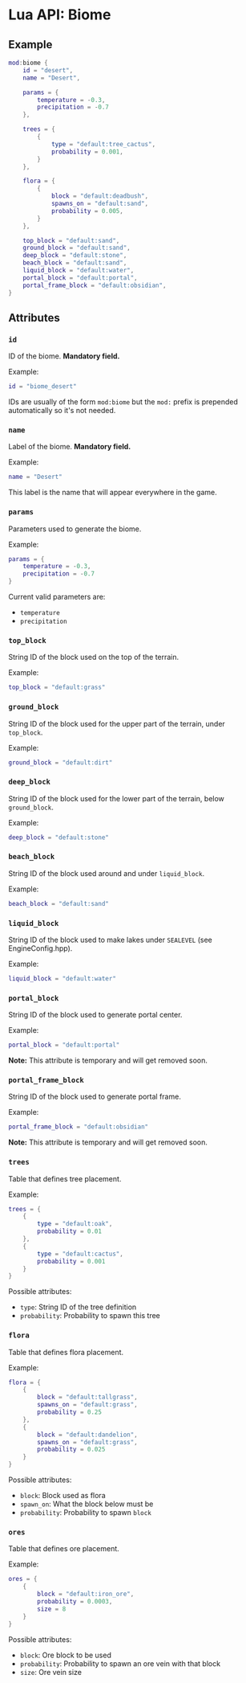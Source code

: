 # Lua API: Biome

## Example

```lua
mod:biome {
	id = "desert",
	name = "Desert",

	params = {
		temperature = -0.3,
		precipitation = -0.7
	},

	trees = {
		{
			type = "default:tree_cactus",
			probability = 0.001,
		}
	},

	flora = {
		{
			block = "default:deadbush",
			spawns_on = "default:sand",
			probability = 0.005,
		}
	},

	top_block = "default:sand",
	ground_block = "default:sand",
	deep_block = "default:stone",
	beach_block = "default:sand",
	liquid_block = "default:water",
	portal_block = "default:portal",
	portal_frame_block = "default:obsidian",
}
```

## Attributes

### `id`

ID of the biome. **Mandatory field.**

Example:
```lua
id = "biome_desert"
```

IDs are usually of the form `mod:biome` but the `mod:` prefix is prepended automatically so it's not needed.

### `name`

Label of the biome. **Mandatory field.**

Example:
```lua
name = "Desert"
```

This label is the name that will appear everywhere in the game.

### `params`

Parameters used to generate the biome.

Example:
```lua
params = {
	temperature = -0.3,
	precipitation = -0.7
}
```

Current valid parameters are:

- `temperature`
- `precipitation`

### `top_block`

String ID of the block used on the top of the terrain.

Example:
```lua
top_block = "default:grass"
```

### `ground_block`

String ID of the block used for the upper part of the terrain, under `top_block`.

Example:
```lua
ground_block = "default:dirt"
```

### `deep_block`

String ID of the block used for the lower part of the terrain, below `ground_block`.

Example:
```lua
deep_block = "default:stone"
```

### `beach_block`

String ID of the block used around and under `liquid_block`.

Example:
```lua
beach_block = "default:sand"
```

### `liquid_block`

String ID of the block used to make lakes under `SEALEVEL` (see EngineConfig.hpp).

Example:
```lua
liquid_block = "default:water"
```

### `portal_block`

String ID of the block used to generate portal center.

Example:
```lua
portal_block = "default:portal"
```

**Note:** This attribute is temporary and will get removed soon.

### `portal_frame_block`

String ID of the block used to generate portal frame.

Example:
```lua
portal_frame_block = "default:obsidian"
```

**Note:** This attribute is temporary and will get removed soon.

### `trees`

Table that defines tree placement.

Example:
```lua
trees = {
	{
		type = "default:oak",
		probability = 0.01
	},
	{
		type = "default:cactus",
		probability = 0.001
	}
}
```

Possible attributes:
- `type`: String ID of the tree definition
- `probability`: Probability to spawn this tree

### `flora`

Table that defines flora placement.

Example:
```lua
flora = {
	{
		block = "default:tallgrass",
		spawns_on = "default:grass",
		probability = 0.25
	},
	{
		block = "default:dandelion",
		spawns_on = "default:grass",
		probability = 0.025
	}
}
```

Possible attributes:
- `block`: Block used as flora
- `spawn_on`: What the block below must be
- `probability`: Probability to spawn `block`

### `ores`

Table that defines ore placement.

Example:
```lua
ores = {
	{
		block = "default:iron_ore",
		probability = 0.0003,
		size = 8
	}
}
```

Possible attributes:
- `block`: Ore block to be used
- `probability`: Probability to spawn an ore vein with that block
- `size`: Ore vein size

